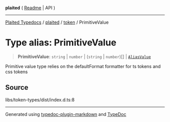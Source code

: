 **plaited** ( [Readme](../../README.md) \| API )

***

[Plaited Typedocs](../../../modules.md) / [plaited](../../modules.md) / [token](../README.md) / PrimitiveValue

# Type alias: PrimitiveValue

> **PrimitiveValue**: `string` \| `number` \| (`string` \| `number`)[] \| [`AliasValue`](AliasValue.md)

Primitive value type relies on the defaultFormat formatter for ts tokens and css tokens

## Source

libs/token-types/dist/index.d.ts:8

***

Generated using [typedoc-plugin-markdown](https://www.npmjs.com/package/typedoc-plugin-markdown) and [TypeDoc](https://typedoc.org/)
